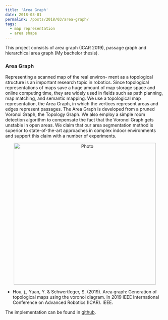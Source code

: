 ```yaml
---
title: 'Area Graph'
date: 2018-03-01
permalink: /posts/2018/03/area-graph/
tags:
  - map representation
  - area shape
---
```


This project consists of area graph (ICAR 2019), passage graph and hierarchical area graph (My bachelor thesis).

### Area Graph
Representing a scanned map of the real environ- ment as a topological structure is an important research topic in robotics. Since topological representations of maps save a huge amount of map storage space and online computing time, they are widely used in fields such as path planning, map matching, and semantic mapping.
We use a topological map representation, the Area Graph, in which the vertices represent areas and edges represent passages. The Area Graph is developed from a pruned Voronoi Graph, the Topology Graph. We also employ a simple room detection algorithm to compensate the fact that the Voronoi Graph gets unstable in open areas. We claim that our area segmentation method is superior to state-of-the-art approaches in complex indoor environments and support this claim with a number of experiments.

<p align="center">
  <img src="https://jarrome.github.io/files/areaGraph.png?raw=true" alt="Photo" style="width: 450px;"/> 
</p>

* Hou, j., Yuan, Y. & Schwertfeger, S. (2019). Area graph: Generation of topological maps using the voronoi diagram. In 2019 IEEE International Conference on Advanced Robotics (ICAR). IEEE.

The implementation can be found in [github](https://github.com/STAR-Center/areaGraph).
